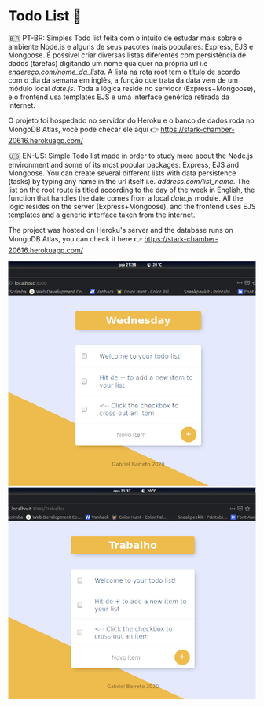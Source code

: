# Todo List 📝

🇧🇷 PT-BR: Simples Todo list feita com o intuito de estudar mais sobre o ambiente Node.js e alguns de seus pacotes mais populares: Express, EJS e Mongoose. É possível criar diversas listas diferentes com persistência de dados (tarefas) digitando um nome qualquer na própria url i.e *endereço.com/nome_da_lista*. A lista na rota root tem o título de acordo com o dia da semana em inglês, a função que trata da data vem de um módulo local *date.js*. Toda a lógica reside no servidor (Express+Mongoose), e o frontend usa templates EJS e uma interface genérica retirada da internet.

O projeto foi hospedado no servidor do Heroku e o banco de dados roda no MongoDB Atlas, você pode checar ele aqui 👉 https://stark-chamber-20616.herokuapp.com/

🇺🇸 EN-US: Simple Todo list made in order to study more about the Node.js environment and some of its most popular packages: Express, EJS and Mongoose. You can create several different lists with data persistence (tasks) by typing any name in the url itself i.e. *address.com/list_name*. The list on the root route is titled according to the day of the week in English, the function that handles the date comes from a local *date.js* module. All the logic resides on the server (Express+Mongoose), and the frontend uses EJS templates and a generic interface taken from the internet.

The project was hosted on Heroku's server and the database runs on MongoDB Atlas, you can check it here 👉 https://stark-chamber-20616.herokuapp.com/

![screenshot1](screenshots/1.png)
![screenshot2](screenshots/2.png)
